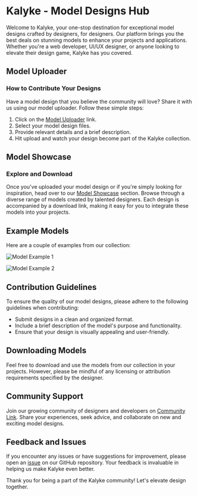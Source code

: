 # Kalyke - Model Designs Hub

Welcome to Kalyke, your one-stop destination for exceptional model designs crafted by designers, for designers. Our platform brings you the best deals on stunning models to enhance your projects and applications. Whether you're a web developer, UI/UX designer, or anyone looking to elevate their design game, Kalyke has you covered.

## Model Uploader

### How to Contribute Your Designs

Have a model design that you believe the community will love? Share it with us using our model uploader. Follow these simple steps:

1. Click on the [Model Uploader](#) link.
2. Select your model design files.
3. Provide relevant details and a brief description.
4. Hit upload and watch your design become part of the Kalyke collection.

## Model Showcase

### Explore and Download

Once you've uploaded your model design or if you're simply looking for inspiration, head over to our [Model Showcase](#) section. Browse through a diverse range of models created by talented designers. Each design is accompanied by a download link, making it easy for you to integrate these models into your projects.

## Example Models

Here are a couple of examples from our collection:

![Model Example 1](https://github.com/hamsterNotSloth/kalykefrontendv1/assets/113926529/999aedba-d0f2-4063-86b4-b5286d89611e)

![Model Example 2](https://github.com/hamsterNotSloth/kalykefrontendv1/assets/113926529/47edd878-9a81-48a3-9e32-09731dceb9a5)

## Contribution Guidelines

To ensure the quality of our model designs, please adhere to the following guidelines when contributing:

- Submit designs in a clean and organized format.
- Include a brief description of the model's purpose and functionality.
- Ensure that your design is visually appealing and user-friendly.

## Downloading Models

Feel free to download and use the models from our collection in your projects. However, please be mindful of any licensing or attribution requirements specified by the designer.

## Community Support

Join our growing community of designers and developers on [Community Link](#). Share your experiences, seek advice, and collaborate on new and exciting model designs.

## Feedback and Issues

If you encounter any issues or have suggestions for improvement, please open an [issue](#) on our GitHub repository. Your feedback is invaluable in helping us make Kalyke even better.

Thank you for being a part of the Kalyke community! Let's elevate design together.
